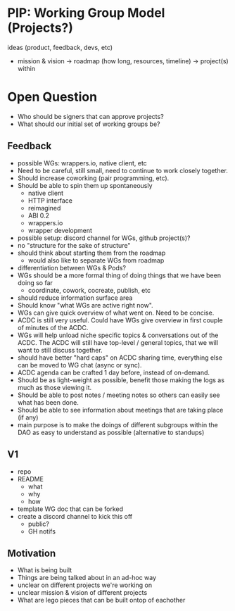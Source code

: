 # PIP: Working Group Model (Projects?)

ideas (product, feedback, devs, etc)
- mission & vision
-> roadmap (how long, resources, timeline)
  -> project(s) within


# Open Question
- Who should be signers that can approve projects?
- What should our initial set of working groups be?

## Feedback
- possible WGs: wrappers.io, native client, etc
- Need to be careful, still small, need to continue to work closely together.
- Should increase coworking (pair programming, etc).
- Should be able to spin them up spontaneously
    - native client
    - HTTP interface
    - reimagined
    - ABI 0.2
    - wrappers.io
    - wrapper development
- possible setup: discord channel for WGs, github project(s)?
- no "structure for the sake of structure"
- should think about starting them from the roadmap
    - would also like to separate WGs from roadmap
- differentiation between WGs & Pods?
- WGs should be a more formal thing of doing things that we have been doing so far
    - coordinate, cowork, cocreate, publish, etc
- should reduce information surface area
- Should know "what WGs are active right now".
- WGs can give quick overview of what went on. Need to be concise.
- ACDC is still very useful. Could have WGs give overview in first couple of minutes of the ACDC.
- WGs will help unload niche specific topics & conversations out of the ACDC. The ACDC will still have top-level / general topics, that we will want to still discuss together.
- should have better "hard caps" on ACDC sharing time, everything else can be moved to WG chat (async or sync).
- ACDC agenda can be crafted 1 day before, instead of on-demand.
- Should be as light-weight as possible, benefit those making the logs as much as those viewing it.
- Should be able to post notes / meeting notes so others can easily see what has been done.
- Should be able to see information about meetings that are taking place (if any)
- main purpose is to make the doings of different subgroups within the DAO as easy to understand as possible (alternative to standups)

## V1
- repo
- README
    - what
    - why
    - how
- template WG doc that can be forked
- create a discord channel to kick this off
    - public?
    - GH notifs


## Motivation
- What is being built
- Things are being talked about in an ad-hoc way
- unclear on different projects we're working on
- unclear mission & vision of different projects
- What are lego pieces that can be built ontop of eachother


